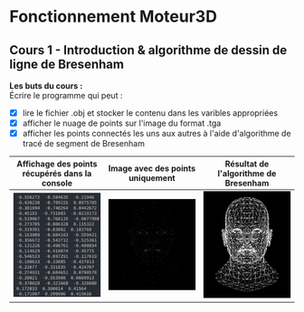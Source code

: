 # Fonctionnement Moteur3D

**<h2>Cours 1 - Introduction & algorithme de dessin de ligne de Bresenham</h2>**

**Les buts du cours :**<br>
Écrire le programme qui peut :
- [x] lire le fichier .obj et stocker le contenu dans les varibles appropriées
- [x] afficher le nuage de points sur l'image du format .tga
- [x] afficher les points connectés les uns aux autres à l'aide d'algorithme de tracé de segment de Bresenham

|Affichage des points récupérés dans la console | Image avec des points uniquement | Résultat de l'algorithme de Bresenham |
|:---:|:---:|:---:|
|<img src="https://github.com/ShkAnna/Fonctionnement_Moteur3D/blob/main/images/points.png" width="265">  |  <img src="https://github.com/ShkAnna/Fonctionnement_Moteur3D/blob/main/images/head_points.png" width="300"> | <img src="https://github.com/ShkAnna/Fonctionnement_Moteur3D/blob/main/images/head_lines.png" width="300"> |



